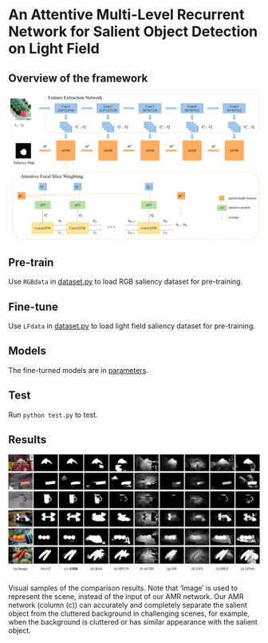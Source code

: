 # An Attentive Multi-Level Recurrent Network for Salient Object Detection on Light Field

## Overview of the framework
![Image text](pic/framework.jpg)

## Pre-train
Use `RGBdata` in [dataset.py](dataset.py) to load RGB saliency dataset for pre-training.

## Fine-tune
Use `LFdata` in [dataset.py](dataset.py) to load light field saliency dataset for pre-training.

## Models
The fine-turned models are in [parameters](parameters/).

## Test
Run `python test.py` to test. 

## Results
![Image text](pic/results.jpg)
Visual samples of the comparison results. Note that ‘Image’ is used to represent the scene, instead of the input of our AMR network.
Our AMR network (column (c)) can accurately and completely separate the salient object from the cluttered background in challenging
scenes, for example, when the background is cluttered or has similar appearance with the salient object.
